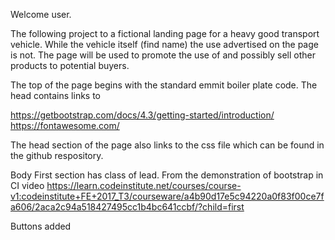 

Welcome user.

The following project to a fictional landing page for a heavy good transport vehicle. While the vehicle itself (find name) the use advertised on the page is not. The page will be used to promote the use of and possibly sell other products to potential buyers.

The top of the page begins with the standard emmit boiler plate code. The head contains links to

https://getbootstrap.com/docs/4.3/getting-started/introduction/ https://fontawesome.com/

The head section of the page also links to the css file which can be found in the github respository.

Body
First section has class of lead. From the demonstration of bootstrap in  CI video
https://learn.codeinstitute.net/courses/course-v1:codeinstitute+FE+2017_T3/courseware/a4b90d17e5c94220a0f83f00ce7fa606/2aca2c94a518427495cc1b4bc641ccbf/?child=first

Buttons added 
